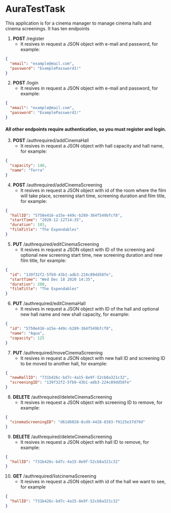 # AuraTestTask

This application is for a cinema manager to manage cinema halls and cinema screenings. It has ten endpoints
1. **POST** /register
    - It resives in request a JSON object with e-mail and password, for example:
  ```JSON
  {
    "email": "example@mail.com",
    "password": "ExamplePassword1!"
  }
  ```
2. **POST** /login
    - It resives in request a JSON object with e-mail and password, for example:
  ```JSON
  {
    "email": "example@mail.com",
    "password": "ExamplePassword1!"
  }
  ```
#### All other endpoints require authentication, so you must register and login.

3. **POST** /authrequired/addCinemaHall
    - It resives in request a JSON object with hall capacity and hall name, for example:
  ```JSON
  {
    "capacity": 140,
    "name": "Terra"
  }
  ```
4. **POST** /authrequired/addCinemaScreening
    - It resives in request a JSON object with id of the room where the film will take place, screening start time, screening duration and film title, for example:
  ```JSON
  {
    "hallID": "5750e416-a15e-449c-b289-364f549bfcf8",
    "startTime": "2020-12-12T14:35",
    "duration": 103,
    "filmTitle": "The Expendables"
  }
  ```
5. **PUT** /authrequired/editCinemaScreening
    - It resives in request a JSON object with ID of the screening and optional new screening start time,  new screening duration and new film title, for example:
  ```JSON
  {
    "id": "139f32f2-5fb9-43b1-adb3-224c89dd58fe",
    "startTime": "Wed Dec 18 2020 14:35",
    "duration": 200,
    "filmTitle": "The Expendables"
  }
  ```
6. **PUT** /authrequired/editCinemaHall
    - It resives in request a JSON object with ID of the hall and optional new hall name and new shall capacity, for example:
  ```JSON
  {
    "id": "5750e416-a15e-449c-b289-364f549bfcf8",
    "name": "Aqua",
    "capacity": 125
  }
  ```
7. **PUT** /authrequired/moveCinemaScreening
    - It resives in request a JSON object with new hall ID and screening ID to be moved to another hall, for example:
  ```JSON
  {
    "newHallID": "731b426c-bd7c-4a15-8e9f-52cb8a321c32",
    "screeningID": "139f32f2-5fb9-43b1-adb3-224c89dd58fe"
  }
  ```
8. **DELETE** /authrequired/deleteCinemaScreening
    - It resives in request a JSON object with screening ID to remove, for example:
  ```JSON
  {
    "cinemaScreeningID": "d61d6028-8cd9-4428-8383-f9125e37d79d"
  }
  ```
9. **DELETE** /authrequired/deleteCinemaScreening
    - It resives in request a JSON object with hall ID to remove, for example:
  ```JSON
  {
    "hallID": "731b426c-bd7c-4a15-8e9f-52cb8a321c32"
  }
  ```
10. **GET** /authrequired/listcinemaScreening
    - It resives in request a JSON object with id of the hall we want to see, for example
  ```JSON
  {
    "hallID": "731b426c-bd7c-4a15-8e9f-52cb8a321c32"
  }
  ```


